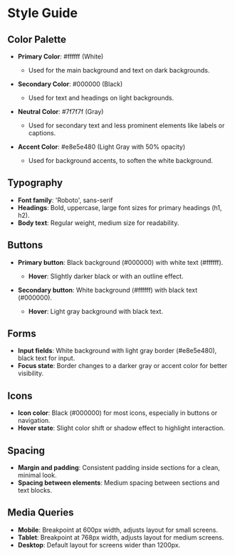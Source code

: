 # Style Guide

## Color Palette

- **Primary Color**: #ffffff (White)
  - Used for the main background and text on dark backgrounds.
  
- **Secondary Color**: #000000 (Black)
  - Used for text and headings on light backgrounds.
  
- **Neutral Color**: #7f7f7f (Gray)
  - Used for secondary text and less prominent elements like labels or captions.
  
- **Accent Color**: #e8e5e480 (Light Gray with 50% opacity)
  - Used for background accents, to soften the white background.
  
## Typography

- **Font family**: 'Roboto', sans-serif
- **Headings**: Bold, uppercase, large font sizes for primary headings (h1, h2).
- **Body text**: Regular weight, medium size for readability.
  
## Buttons

- **Primary button**: Black background (#000000) with white text (#ffffff).
  - **Hover**: Slightly darker black or with an outline effect.
  
- **Secondary button**: White background (#ffffff) with black text (#000000).
  - **Hover**: Light gray background with black text.
  
## Forms

- **Input fields**: White background with light gray border (#e8e5e480), black text for input.
- **Focus state**: Border changes to a darker gray or accent color for better visibility.

## Icons

- **Icon color**: Black (#000000) for most icons, especially in buttons or navigation.
- **Hover state**: Slight color shift or shadow effect to highlight interaction.

## Spacing

- **Margin and padding**: Consistent padding inside sections for a clean, minimal look.
- **Spacing between elements**: Medium spacing between sections and text blocks.

## Media Queries

- **Mobile**: Breakpoint at 600px width, adjusts layout for small screens.
- **Tablet**: Breakpoint at 768px width, adjusts layout for medium screens.
- **Desktop**: Default layout for screens wider than 1200px.
